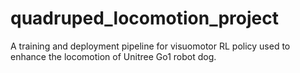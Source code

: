# quadruped_locomotion_project
A training and deployment pipeline for visuomotor RL policy used to enhance the locomotion of Unitree Go1 robot dog.
